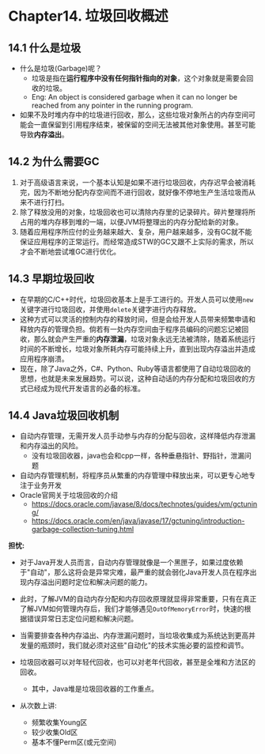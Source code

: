 # Chapter14. 垃圾回收概述

## 14.1 什么是垃圾
* 什么是垃圾(Garbage)呢？
  * 垃圾是指在**运行程序中没有任何指针指向的对象**，这个对象就是需要会回收的垃圾。
  * Eng: An object is considered garbage when it can no longer be reached from any pointer in the running program.
* 如果不及时堆内存中的垃圾进行回收，那么，这些垃圾对象所占的内存空间可能会一直保留到引用程序结束，被保留的空间无法被其他对象使用。甚至可能导致**内存溢出**。


## 14.2 为什么需要GC
1. 对于高级语言来说，一个基本认知是如果不进行垃圾回收，内存迟早会被消耗完，因为不断地分配内存空间而不进行回收，就好像不停地生产生活垃圾而从来不进行打扫。
2. 除了释放没用的对象，垃圾回收也可以清除内存里的记录碎片。碎片整理将所占用的堆内存移到堆的一端，以便JVM将整理出的内存分配给新的对象。
3. 随着应用程序所应付的业务越来越大、复杂，用户越来越多，没有GC就不能保证应用程序的正常运行。而经常造成STW的GC又跟不上实际的需求，所以才会不断地尝试堆GC进行优化。


## 14.3 早期垃圾回收
* 在早期的C/C++时代，垃圾回收基本上是手工进行的。开发人员可以使用`new`关键字进行垃圾回收，并使用`delete`关键字进行内存释放。
* 这种方式可以灵活的控制内存的释放时间，但是会给开发人员带来频繁申请和释放内存的管理负担。倘若有一处内存空间由于程序员编码的问题忘记被回收，那么就会产生严重的**内存泄漏**，垃圾对象永远无法被清除，随着系统运行时间的不断增长，垃圾对象所耗内存可能持续上升，直到出现内存溢出并造成应用程序崩溃。
* 现在，除了Java之外，C#、Python、Ruby等语言都使用了自动垃圾回收的思想，也就是未来发展趋势。可以说，这种自动话的内存分配和垃圾回收的方式已经成为现代开发语言的必备的标准。


## 14.4 Java垃圾回收机制
* 自动内存管理，无需开发人员手动参与内存的分配与回收，这样降低内存泄漏和内存溢出的风险。
  * 没有垃圾回收器，java也会和cpp一样，各种垂悬指针、野指针，泄漏问题
* 自动内存管理机制，将程序员从繁重的内存管理中释放出来，可以更专心地专注于业务开发
* Oracle官网关于垃圾回收的介绍
  * https://docs.oracle.com/javase/8/docs/technotes/guides/vm/gctuning/
  * https://docs.oracle.com/en/java/javase/17/gctuning/introduction-garbage-collection-tuning.html

**担忧:**
* 对于Java开发人员而言，自动内存管理就像是一个黑匣子，如果过度依赖于"自动"，那么这将会是异常灾难，最严重的就会弱化Java开发人员在程序出现内存溢出问题时定位和解决问题的能力。
* 此时，了解JVM的自动内存分配和内存回收原理就显得非常重要，只有在真正了解JVM如何管理内存后，我们才能够遇见`OutOfMemoryError`时，快速的根据错误异常日志定位问题和解决问题。
* 当需要排查各种内存溢出、内存泄漏问题时，当垃圾收集成为系统达到更高并发量的瓶颈时，我们就必须对这些"自动化"的技术实施必要的监控和调节。


* 垃圾回收器可以对年轻代回收，也可以对老年代回收，甚至是全堆和方法区的回收。
  * 其中，Java堆是垃圾回收器的工作重点。
* 从次数上讲:
  * 频繁收集Young区
  * 较少收集Old区
  * 基本不懂Perm区(或元空间)
